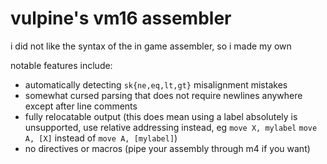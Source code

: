 # vulpine's vm16 assembler
i did not like the syntax of the in game assembler, so i made my own

notable features include:
- automatically detecting `sk{ne,eq,lt,gt}` misalignment mistakes
- somewhat cursed parsing that does not require newlines anywhere
  except after line comments
- fully relocatable output (this does mean using a label absolutely is
  unsupported, use relative addressing instead, eg `move X, mylabel`
  `move A, [X]` instead of `move A, [mylabel]`)
- no directives or macros (pipe your assembly through m4 if you want)
